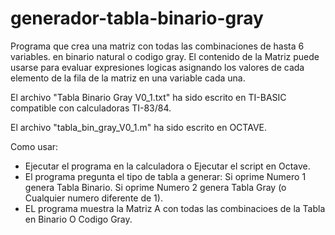 # generador-tabla-binario-gray
Programa que crea una matriz con todas las combinaciones de hasta 6 variables. en binario natural o codigo gray.
El contenido de la Matriz puede usarse para evaluar expresiones logicas asignando los valores de cada elemento de la fila de la matriz en una variable cada una. 

El archivo "Tabla Binario Gray V0_1.txt" ha sido escrito en TI-BASIC compatible con calculadoras TI-83/84.

El archivo "tabla_bin_gray_V0_1.m" ha sido escrito en OCTAVE.

Como usar: 
- Ejecutar el programa en la calculadora o Ejecutar el script en Octave.
- El programa pregunta el tipo de tabla a generar:
    Si oprime Numero 1 genera Tabla Binario.
    Si oprime Numero 2 genera Tabla Gray   (o Cualquier numero diferente de 1).
- EL programa muestra la Matriz A con todas las combinacioes de la Tabla en Binario O Codigo Gray.
